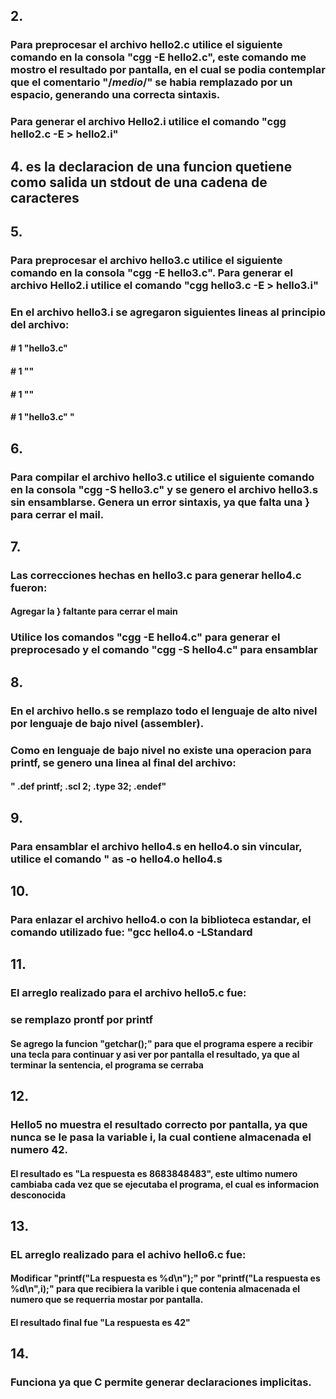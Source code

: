 ## 2. 
### Para preprocesar el archivo hello2.c utilice el siguiente comando en la consola "cgg -E hello2.c", este comando me mostro el resultado por pantalla, en el cual se podia contemplar que el comentario "/*medio*/" se habia remplazado por un espacio, generando una correcta sintaxis.
### Para generar el archivo Hello2.i utilice el comando "cgg hello2.c -E > hello2.i"

## 4. es la declaracion de una funcion quetiene como salida un stdout de una cadena de caracteres

## 5. 
### Para preprocesar el archivo hello3.c utilice el siguiente comando en la consola "cgg -E hello3.c". Para generar el archivo Hello2.i utilice el comando "cgg hello3.c -E > hello3.i"
### En el archivo hello3.i se agregaron siguientes lineas al principio del archivo:
#### # 1 "hello3.c"

#### # 1 "<built-in>"
 
#### # 1 "<command-line>"

#### # 1 "hello3.c" "

## 6.

### Para compilar el archivo hello3.c utilice el siguiente comando en la consola "cgg -S hello3.c" y se genero el archivo hello3.s sin ensamblarse. Genera un error sintaxis, ya que falta una } para cerrar el mail.

## 7.
### Las correcciones hechas en hello3.c para generar hello4.c fueron:
#### Agregar la } faltante para cerrar el main
### Utilice los comandos "cgg -E hello4.c" para generar el preprocesado y el comando "cgg -S hello4.c" para ensamblar

## 8.
### En el archivo hello.s se remplazo todo el lenguaje de alto nivel por lenguaje de bajo nivel (assembler).
### Como en lenguaje de bajo nivel no existe una operacion para printf, se genero una linea al final del archivo:
#### "	.def	printf;	.scl	2;	.type	32;	.endef" 

## 9.
### Para ensamblar el archivo hello4.s en hello4.o sin vincular, utilice el comando " as -o hello4.o hello4.s

## 10.
### Para enlazar el archivo hello4.o con la biblioteca estandar, el comando utilizado fue: "gcc hello4.o -LStandard

## 11.
### El arreglo realizado para el archivo hello5.c fue:
### se remplazo prontf por printf
#### Se agrego la funcion "getchar();" para que el programa espere a recibir una tecla para continuar y asi ver por pantalla el resultado, ya que al terminar la sentencia, el programa se cerraba

## 12.
### Hello5 no muestra el resultado correcto por pantalla, ya que nunca se le pasa la variable i, la cual contiene almacenada el numero 42.

#### El resultado es "La respuesta es 8683848483", este ultimo numero cambiaba cada vez que se ejecutaba el programa, el cual es informacion desconocida

## 13.
### EL arreglo realizado para el achivo hello6.c fue:
#### Modificar "printf("La respuesta es %d\n");" por "printf("La respuesta es %d\n",i);" para que recibiera la varible i que contenia almacenada el numero que se requerria mostar por pantalla.

#### El resultado final fue "La respuesta es 42"

## 14.
### Funciona ya que C permite generar declaraciones implicitas.
